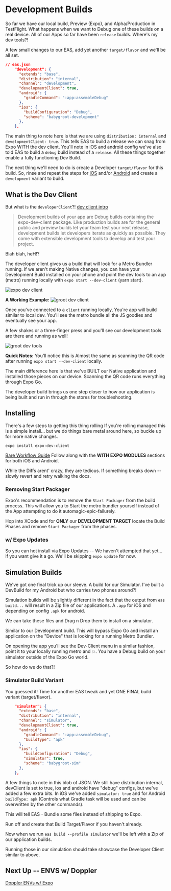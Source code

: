 # Development Builds

So far we have our local build, Preview (Expo), and Alpha/Production in TestFlight. What happens when we want to Debug one of these builds on a real device. All of our Apps so far have been `release` builds. Where's my dev tools?!

A few small changes to our EAS, add yet another `target/flavor` and we'll be all set.

```json
// eas.json
    "development": {
      "extends": "base",
      "distribution": "internal",
      "channel": "development",
      "developmentClient": true,
      "android": {
        "gradleCommand": ":app:assembleDebug"
      },
      "ios": {
        "buildConfiguration": "Debug",
        "scheme": "babygroot-development"
      },
    },
```

The main thing to note here is that we are using `distribution: internal` and `developmentClient: true`. This tells EAS to build a release we can snag from Expo WITH the dev client. You'll note in iOS and android config we've also told EAS to build a `debug` build instead of a `release`. All these things together enable a fully functioning Dev Build.

The next thing we'll need to do is create a Developer `target/flavor` for this build. So, rinse and repeat the steps for [iOS](adding-build-variants.md#start-w-ios) and/or [Android](adding-build-variants.md#start-w-andriod) and create a `development` variant to build.

## What is the Dev Client

But what is the `developerClient`?!
[dev client intro](https://docs.expo.dev/development/introduction/)

> Development builds of your app are Debug builds containing the expo-dev-client package. Like production builds are for the general public and preview builds let your team test your next release, development builds let developers iterate as quickly as possible. They come with extensible development tools to develop and test your project.

Blah blah, heH!?

The developer client gives us a build that will look for a Metro Bundler running.
If we aren't making Native changes, you can have your Development Build installed on your phone and point the dev tools to an app (metro) running locally with `expo start --dev-client` (yarn start).

![expo dev client](images/development-build/expo-dev-client.png)

**A Working Example:**
![groot dev client](images/development-build/dev-client.png)

Once you've connected to a `client` running locally, You're app will build similar to local dev. You'll see the metro bundle all the JS goodies and eventually see your app.

A few shakes or a three-finger press and you'll see our development tools are there and running as well!

![groot dev tools](images/development-build/DevClientMain.png)

**Quick Notes:**
You'll notice this is Almost the same as scanning the QR code after running `expo start --dev-client` locally.

The main difference here is that we've BUILT our Native application and installed those pieces on our device. Scanning the QR code runs everything through Expo Go.

The developer build brings us one step closer to how our application is being built and run in through the stores for troubleshooting.

## Installing

There's a few steps to getting this thing rolling
If you're rolling managed this is a simple install... but we do things bare metal around here, so buckle up for more native changes.

`expo install expo-dev-client`

[Bare Workflow Guide](https://docs.expo.dev/development/installation/)
Follow along with the **WITH EXPO MODULES** sections for both iOS and Android.

While the Diffs arent' crazy, they are tedious. If something breaks down -- slowly revert and retry walking the docs.

### Removing Start Packager

Expo's recommendation is to remove the `Start Packager` from the build process. This will allow you to Start the metro bundler yourself instead of the App attempting to do it automagic-epic-failurely.

Hop into XCode and for **ONLY** our **DEVELOPMENT TARGET** locate the Build Phases and remove `Start Packager` from the phases.

### w/ Expo Updates

So you can hot install via Expo Updates -- We haven't attempted that yet... if you want give it a go. We'll be skipping `expo update` for now.

## Simulation Builds

We've got one final trick up our sleeve. A build for our Simulator.
I've built a DevBuild for my Android but who carries two phones around?!

Simulation builds will be slightly different in the fact that the output from `eas build...` will result in a Zip file of our applications.
A `.app` for iOS and depending on config `.apk` for android.

We can take these files and Drag n Drop them to install on a simulator.

Similar to our Development build. This will bypass Expo Go and install an application on the "Device" that is looking for a running Metro Bundler.

On opening the app you'll see the Dev-Client menu in a similar fashion, point it to your locally running metro and :boom:. You have a Debug build on your simulator outside of the Expo Go world.

So how do we do that?!

### Simulator Build Variant

You guessed it! Time for another EAS tweak and yet ONE FINAL build variant (target/flavor).

```json
    "simulator": {
      "extends": "base",
      "distribution": "internal",
      "channel": "simulator",
      "developmentClient": true,
      "android": {
        "gradleCommand": ":app:assembleDebug",
        "buildType": "apk"
      },
      "ios": {
        "buildConfiguration": "Debug",
        "simulator": true,
        "scheme": "babygroot-sim"
      },
    },
```

A few things to note in this blob of JSON. We still have distribution internal, devClient is set to true, ios and android have "debug" configs, but we've added a few extra bits.
In iOS we've added `simulator: true` and for Android `buildType: apk` (Controls what Gradle task will be used and can be overwritten by the other commands).

This will tell EAS - Bundle some files instead of shipping to Expo.

Run off and create that Build Target/Flavor if you haven't already.

Now when we run `eas build --profile simulator` we'll be left with a Zip of our application builds.

Running those in our simulation should take showcase the Developer Client similar to above.

## Next Up -- ENVS w/ Doppler

[Doppler ENVs w/ Expo](./doppler-envs-w-expo.md)
